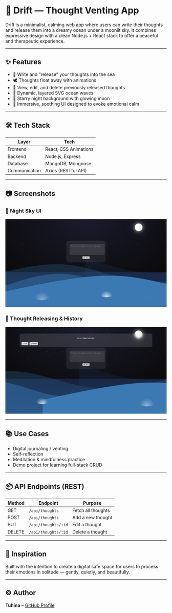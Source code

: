 # 🌊 Drift — Thought Venting App

Drift is a minimalist, calming web app where users can write their thoughts and release them into a dreamy ocean under a moonlit sky. It combines expressive design with a clean Node.js + React stack to offer a peaceful and therapeutic experience.

---

## ✨ Features

- 🧠 Write and "release" your thoughts into the sea  
- 🕊️ Thoughts float away with animations  
- 📜 View, edit, and delete previously released thoughts  
- 🌊 Dynamic, layered SVG ocean waves  
- 🌌 Starry night background with glowing moon  
- 🎨 Immersive, soothing UI designed to evoke emotional calm  

---

## 🛠️ Tech Stack

| Layer        | Tech                    |
| ------------ | ----------------------- |
| Frontend     | React, CSS Animations   |
| Backend      | Node.js, Express        |
| Database     | MongoDB, Mongoose       |
| Communication| Axios (RESTful API)     |

---

## 📷 Screenshots

### 🌃 Night Sky UI  
![Night Sky UI](./screenshots/screenshot1.png)

### 🧘 Thought Releasing & History  
![Thought Dialog](./screenshots/screenshot2.png)

---

## 📚 Use Cases

- Digital journaling / venting  
- Self-reflection  
- Meditation & mindfulness practice  
- Demo project for learning full-stack CRUD

---

## 📦 API Endpoints (REST)

| Method | Endpoint               | Purpose                    |
|--------|------------------------|----------------------------|
| GET    | `/api/thoughts`        | Fetch all thoughts         |
| POST   | `/api/thoughts`        | Add a new thought          |
| PUT    | `/api/thoughts/:id`    | Edit a thought             |
| DELETE | `/api/thoughts/:id`    | Delete a thought           |

---

## 🧘 Inspiration

Built with the intention to create a digital safe space for users to process their emotions in solitude — gently, quietly, and beautifully.

---

## ©️ Author

**Tuhina** – [GitHub Profile](https://github.com/ttuhina)
